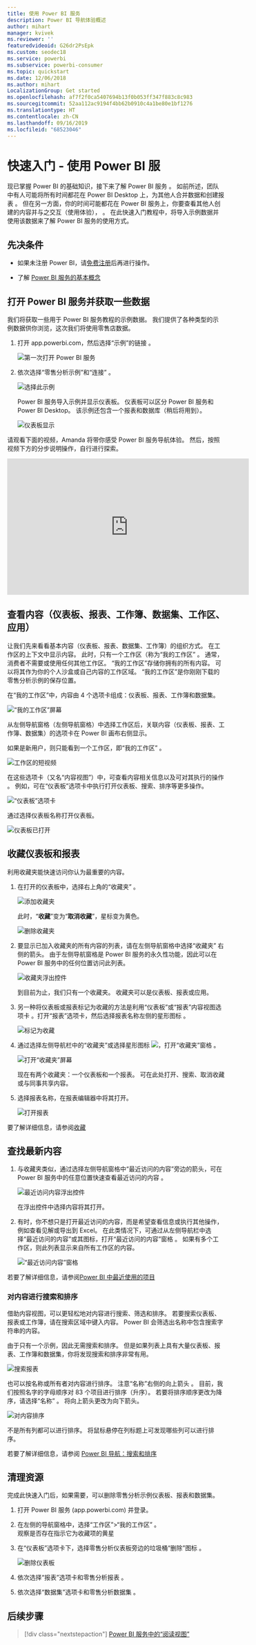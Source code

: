 ```yaml
---
title: 使用 Power BI 服务
description: Power BI 导航体验概述
author: mihart
manager: kvivek
ms.reviewer: ''
featuredvideoid: G26dr2PsEpk
ms.custom: seodec18
ms.service: powerbi
ms.subservice: powerbi-consumer
ms.topic: quickstart
ms.date: 12/06/2018
ms.author: mihart
LocalizationGroup: Get started
ms.openlocfilehash: af7f2f0ca5407694b13f0b053ff347f883c8c983
ms.sourcegitcommit: 52aa112ac9194f4bb62b0910c4a1be80e1bf1276
ms.translationtype: HT
ms.contentlocale: zh-CN
ms.lasthandoff: 09/16/2019
ms.locfileid: "68523046"
---
```

# <a name="quickstart---getting-around-in-power-bi-service"></a>快速入门 - 使用 Power BI 服

现已掌握 Power BI 的基础知识，接下来了解 Power BI 服务  。 如前所述，团队中有人可能将所有时间都花在 Power BI Desktop 上，为其他人合并数据和创建报表  。 但在另一方面，你的时间可能都花在 Power BI 服务上，你要查看其他人创建的内容并与之交互（使用体验），  。 在此快速入门教程中，将导入示例数据并使用该数据来了解 Power BI 服务的使用方式。 
 
## <a name="prerequisites"></a>先决条件

- 如果未注册 Power BI，请[免费注册](https://app.powerbi.com/signupredirect?pbi_source=web)后再进行操作。

- 了解 [Power BI 服务的基本概念](end-user-basic-concepts.md)

## <a name="open-power-bi-service-and-get-some-data"></a>打开 Power BI 服务并获取一些数据
我们将获取一些用于 Power BI 服务教程的示例数据。 我们提供了各种类型的示例数据供你浏览，这次我们将使用零售店数据。    
1. 打开 app.powerbi.com，然后选择“示例”的链接  。 

    ![第一次打开 Power BI 服务](./media/end-user-experience/power-bi-new-user.png)

2. 依次选择“零售分析示例”和“连接”  。

    ![选择此示例](./media/end-user-experience/power-bi-retail-sample.png)

    Power BI 服务导入示例并显示仪表板。 仪表板可以区分 Power BI 服务和 Power BI Desktop。 该示例还包含一个报表和数据库（稍后将用到）。

    ![仪表板显示](media/end-user-experience/power-bi-dashboard.png)

请观看下面的视频，Amanda 将带你感受 Power BI 服务导航体验。  然后，按照视频下方的分步说明操作，自行进行探索。

<iframe width="560" height="315" src="https://www.youtube.com/embed/G26dr2PsEpk" frameborder="0" allowfullscreen></iframe>


## <a name="view-content-dashboards-reports-workbooks-datasets-workspaces-apps"></a>查看内容（仪表板、报表、工作簿、数据集、工作区、应用）
让我们先来看看基本内容（仪表板、报表、数据集、工作簿）的组织方式。 在工作区的上下文中显示内容。 此时，只有一个工作区（称为“我的工作区”  。 通常，消费者不需要或使用任何其他工作区。 “我的工作区”存储你拥有的所有内容。 可以将其作为你的个人沙盒或自己内容的工作区域。 “我的工作区”是你刚刚下载的零售分析示例的保存位置。 

在“我的工作区”中，内容由 4 个选项卡组成：仪表板、报表、工作簿和数据集。

![“我的工作区”屏幕](./media/end-user-experience/power-bi-my-workspace.png)

从左侧导航窗格（左侧导航窗格）中选择工作区后，关联内容（仪表板、报表、工作簿、数据集）的选项卡在 Power BI 画布右侧显示。

如果是新用户，则只能看到一个工作区，即“我的工作区”  。

![工作区的短视频](./media/end-user-experience/nav.gif)

在这些选项卡（又名“内容视图”）中，可查看内容相关信息以及可对其执行的操作  。  例如，可在“仪表板”选项卡中执行打开仪表板、搜索、排序等更多操作。

![“仪表板”选项卡](./media/end-user-experience/power-bi-dashboard-tab.png)

通过选择仪表板名称打开仪表板。

![仪表板已打开](./media/end-user-experience/power-bi-open-dashboard.png)

## <a name="favorite-a-dashboard-and-a-report"></a>收藏仪表板和报表
 利用收藏夹能快速访问你认为最重要的内容。  

1. 在打开的仪表板中，选择右上角的“收藏夹”  。
   
   ![添加收藏夹](./media/end-user-experience/powerbi-dashboard-favorite.png)
   
   此时，“**收藏**”变为“**取消收藏**”，星标变为黄色。
   
   ![删除收藏夹](./media/end-user-experience/power-bi-unfavorite2.png)

2. 要显示已加入收藏夹的所有内容的列表，请在左侧导航窗格中选择“收藏夹”  右侧的箭头。 由于左侧导航窗格是 Power BI 服务的永久性功能，因此可以在 Power BI 服务中的任何位置访问此列表。
   
    ![收藏夹浮出控件](./media/end-user-experience/power-bi-favorite.png)
   
    到目前为止，我们只有一个收藏夹。 收藏夹可以是仪表板、报表或应用。  

1. 另一种将仪表板或报表标记为收藏的方法是利用“仪表板”或“报表”内容视图选项卡   。打开“报表”选项卡，然后选择报表名称左侧的星形图标  。
   
   ![标记为收藏](./media/end-user-experience/power-bi-report-favorite.png)

3. 通过选择左侧导航栏中的“收藏夹”或选择星形图标 ![](media/end-user-experience/powerbi-star-icon.png)，打开“收藏夹”窗格    。
   
   ![打开“收藏夹”屏幕](./media/end-user-experience/power-bi-favorite-pane.png)
   
   现在有两个收藏夹：一个仪表板和一个报表。 可在此处打开、搜索、取消收藏或与同事共享内容。

4. 选择报表名称，在报表编辑器中将其打开。

    ![打开报表](./media/end-user-experience/power-bi-report-open.png)


要了解详细信息，请参阅[收藏](end-user-favorite.md)

## <a name="locate-your-most-recent-content"></a>查找最新内容

1. 与收藏夹类似，通过选择左侧导航窗格中“最近访问的内容”旁边的箭头，可在 Power BI 服务中的任意位置快速查看最近访问的内容  。

   ![最近访问内容浮出控件](./media/end-user-experience/power-bi-recent-flyout.png)

    在浮出控件中选择内容将其打开。

2. 有时，你不想只是打开最近访问的内容，而是希望查看信息或执行其他操作，例如查看见解或导出到 Excel。 在此类情况下，可通过从左侧导航栏中选择“最近访问的内容”或其图标，打开“最近访问的内容”窗格   。 如果有多个工作区，则此列表显示来自所有工作区的内容。

   ![“最近访问内容”窗格](./media/end-user-experience/power-bi-recent.png)

若要了解详细信息，请参阅[Power BI 中最近使用的项目](end-user-recent.md)

### <a name="search-and-sort-content"></a>对内容进行搜索和排序
借助内容视图，可以更轻松地对内容进行搜索、筛选和排序。 若要搜索仪表板、报表或工作簿，请在搜索区域中键入内容。 Power BI 会筛选出名称中包含搜索字符串的内容。

由于只有一个示例，因此无需搜索和排序。  但是如果列表上具有大量仪表板、报表、工作簿和数据集，你将发现搜索和排序非常有用。

![搜索报表](./media/end-user-experience/power-bi-search.png)

也可以按名称或所有者对内容进行排序。 注意“名称”右侧的向上箭头  。 目前，我们按照名字的字母顺序对 83 个项目进行排序（升序）。 若要将排序顺序更改为降序，请选择“名称”  。 将向上箭头更改为向下箭头。

![对内容排序](./media/end-user-experience/power-bi-sort-new.png)

不是所有列都可以进行排序。 将鼠标悬停在列标题上可发现哪些列可以进行排序。

若要了解详细信息，请参阅 [Power BI 导航：搜索和排序](end-user-search-sort.md)

## <a name="clean-up-resources"></a>清理资源
完成此快速入门后，如果需要，可以删除零售分析示例仪表板、报表和数据集。

1. 打开 Power BI 服务 (app.powerbi.com) 并登录。    
2. 在左侧的导航窗格中，选择“工作区”>“我的工作区”  。  
    观察是否存在指示它为收藏项的黄星    
3. 在“仪表板”选项卡下，选择零售分析仪表板旁边的垃圾桶“删除”图标   。    

    ![删除仪表板](./media/end-user-experience/power-bi-cleanup.png)

4. 依次选择“报表”选项卡和零售分析报表  。
1. 依次选择“数据集”选项卡和零售分析数据集  。

## <a name="next-steps"></a>后续步骤

> [!div class="nextstepaction"]
> [Power BI 服务中的“阅读视图”](end-user-reading-view.md)
